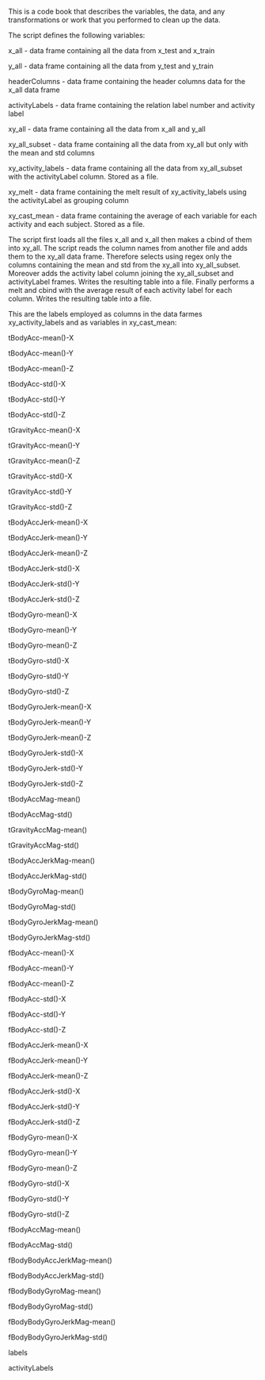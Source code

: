 This is a code book that describes the variables, the data, and any transformations or work that you performed to clean up the data.

The script defines the following variables:

x_all 				- data frame containing all the data from x_test and x_train

y_all 				- data frame containing all the data from y_test and y_train

headerColumns 		- data frame containing the header columns data for the x_all data frame

activityLabels 		- data frame containing the relation label number and activity label

xy_all 				- data frame containing all the data from x_all and y_all 

xy_all_subset 		- data frame containing all the data from xy_all but only with the mean and std columns

xy_activity_labels 	- data frame containing all the data from xy_all_subset with the activityLabel column. Stored as a file.

xy_melt				- data frame containing the melt result of xy_activity_labels using the activityLabel as grouping column

xy_cast_mean		- data frame containing the average of each variable for each activity and each subject. Stored as a file.



The script first loads all the files x_all and x_all then makes a cbind of them into xy_all. 
The script reads the column names from another file and adds them to the xy_all data frame. 
Therefore selects using regex only the columns containing the mean and std from the xy_all into xy_all_subset.  
Moreover adds the activity label column joining the xy_all_subset and activityLabel frames. Writes the resulting table into a file. 
Finally performs a melt and cbind with the average result of each activity label for each column. Writes the resulting table into a file.



This are the labels employed as columns in the data farmes xy_activity_labels and as variables in xy_cast_mean:

tBodyAcc-mean()-X 

tBodyAcc-mean()-Y 

tBodyAcc-mean()-Z 

tBodyAcc-std()-X 

tBodyAcc-std()-Y 

tBodyAcc-std()-Z 

tGravityAcc-mean()-X 

tGravityAcc-mean()-Y 

tGravityAcc-mean()-Z 

tGravityAcc-std()-X 

tGravityAcc-std()-Y 

tGravityAcc-std()-Z 

tBodyAccJerk-mean()-X 

tBodyAccJerk-mean()-Y 

tBodyAccJerk-mean()-Z 

tBodyAccJerk-std()-X 

tBodyAccJerk-std()-Y 

tBodyAccJerk-std()-Z 

tBodyGyro-mean()-X 

tBodyGyro-mean()-Y 

tBodyGyro-mean()-Z 

tBodyGyro-std()-X 

tBodyGyro-std()-Y 

tBodyGyro-std()-Z 

tBodyGyroJerk-mean()-X 

tBodyGyroJerk-mean()-Y 

tBodyGyroJerk-mean()-Z 

tBodyGyroJerk-std()-X 

tBodyGyroJerk-std()-Y 

tBodyGyroJerk-std()-Z 

tBodyAccMag-mean() 

tBodyAccMag-std() 

tGravityAccMag-mean() 

tGravityAccMag-std() 

tBodyAccJerkMag-mean() 

tBodyAccJerkMag-std() 

tBodyGyroMag-mean() 

tBodyGyroMag-std() 

tBodyGyroJerkMag-mean() 

tBodyGyroJerkMag-std() 

fBodyAcc-mean()-X 

fBodyAcc-mean()-Y 

fBodyAcc-mean()-Z 

fBodyAcc-std()-X 

fBodyAcc-std()-Y 

fBodyAcc-std()-Z 

fBodyAccJerk-mean()-X 

fBodyAccJerk-mean()-Y 

fBodyAccJerk-mean()-Z 

fBodyAccJerk-std()-X 

fBodyAccJerk-std()-Y 

fBodyAccJerk-std()-Z 

fBodyGyro-mean()-X 

fBodyGyro-mean()-Y 

fBodyGyro-mean()-Z 

fBodyGyro-std()-X 

fBodyGyro-std()-Y 

fBodyGyro-std()-Z 

fBodyAccMag-mean() 

fBodyAccMag-std() 

fBodyBodyAccJerkMag-mean() 

fBodyBodyAccJerkMag-std() 

fBodyBodyGyroMag-mean() 

fBodyBodyGyroMag-std() 

fBodyBodyGyroJerkMag-mean() 

fBodyBodyGyroJerkMag-std() 

labels

activityLabels 
